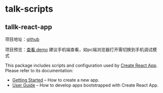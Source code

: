 # talk-scripts

## tallk-react-app

项目地址：[github](https://github.com/talktao/talk-react-app)

项目预览：[查看 demo](https://talktao.github.io/talk-react-app) 建议手机端查看，如pc端浏览器打开需切换到手机调试模式

This package includes scripts and configuration used by [Create React App](https://github.com/facebook/create-react-app).<br>
Please refer to its documentation:

- [Getting Started](https://facebook.github.io/create-react-app/docs/getting-started) – How to create a new app.
- [User Guide](https://facebook.github.io/create-react-app/) – How to develop apps bootstrapped with Create React App.
